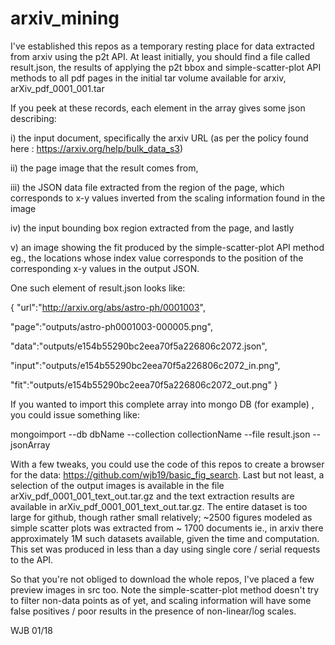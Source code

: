# arxiv_mining
I've established this repos as a temporary resting place for data extracted from arxiv using the p2t API. At least initially, you should find a file called result.json, the results of applying the p2t bbox and simple-scatter-plot API methods to all pdf pages in the initial tar volume available for arxiv, arXiv_pdf_0001_001.tar

If you peek at these records, each element in the array gives some json describing:

i) the input document, specifically the arxiv URL (as per the policy found here : https://arxiv.org/help/bulk_data_s3)

ii) the page image that the result comes from,

iii) the JSON data file extracted from the region of the page, which corresponds to x-y values inverted from the scaling information found in the image

iv) the input bounding box region extracted from the page, and lastly

v) an image showing the fit produced by the simple-scatter-plot API method eg., the locations whose index value corresponds to the position of the corresponding x-y values in the output JSON.

One such element of result.json looks like: 

{
"url":"http://arxiv.org/abs/astro-ph/0001003",

"page":"outputs/astro-ph0001003-000005.png",

"data":"outputs/e154b55290bc2eea70f5a226806c2072.json",

"input":"outputs/e154b55290bc2eea70f5a226806c2072_in.png",

"fit":"outputs/e154b55290bc2eea70f5a226806c2072_out.png"
}


If you wanted to import this complete array into mongo DB (for example) , you could issue something like: 

mongoimport --db dbName --collection collectionName --file result.json --jsonArray

With a few tweaks, you could use the code of this repos to create a browser for the data: https://github.com/wjb19/basic_fig_search. 
Last but not least, a selection of the output images is available in the file arXiv_pdf_0001_001_text_out.tar.gz and the text extraction results are available in arXiv_pdf_0001_001_text_out.tar.gz. The entire dataset is too large for github, though rather small relatively; ~2500 figures modeled as simple scatter plots was extracted from ~ 1700 documents ie., in arxiv there approximately 1M such datasets available, given the time and computation. This set was produced in less than a day using single core / serial requests to the API.

So that you're not obliged to download the whole repos, I've placed a few preview images in src too. Note the simple-scatter-plot method doesn't try to filter non-data points as of yet, and scaling information will have some false positives / poor results in the presence of non-linear/log scales. 

WJB 01/18
